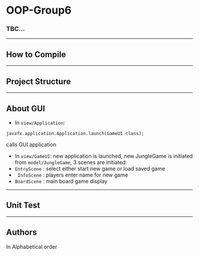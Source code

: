 # OOP-Group6
### TBC...
----
## How to Compile
----
## Project Structure
----
## About GUI

* In `view/Application`:
```
javafx.application.Application.launch(GameUI.class);
```
calls GUI application
* In `view/GameUI`: new application is launched, new JungleGame is initiated from `model/JungleGame`, 3 scenes are initiated:
 * `EntryScene` : select either start new game or load saved game
 * ` InfoScene` : players enter name for new game
 * `BoardScene` : main board game display


----
## Unit Test
----
## Authors
In Alphabetical order

